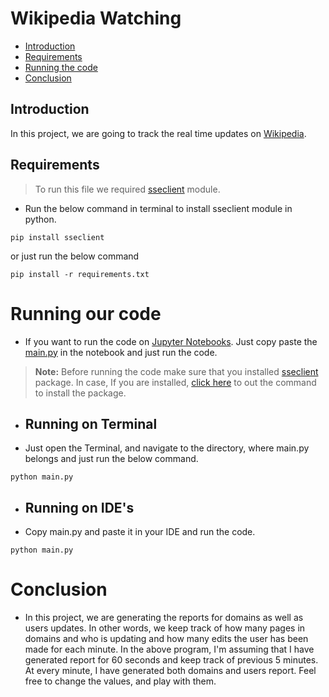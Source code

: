 # Wikipedia Watching
- [Introduction](#introduction)
- [Requirements](#requirements)
- [Running the code](#running-our-code)
- [Conclusion](#conclusion)
## Introduction

In this project, we are going to track the real time updates on [Wikipedia](https://www.wikipedia.org/).

## Requirements
> To run this file we required [sseclient](https://pypi.org/project/sseclient/) module.
- Run the below command in terminal to install sseclient module in python.
```
pip install sseclient
```
or just run the below command
```
pip install -r requirements.txt
```
# Running our code
- If you want to run the code on [Jupyter Notebooks](https://jupyter.org/try). Just copy paste the [main.py]() in the notebook and just run the code.
> **Note:** Before running the code make sure that you installed [sseclient](https://pypi.org/project/sseclient/) package. In case, If you are installed, [click here](#requirements) to out the command to install the package.
- ## Running on Terminal
- Just open the Terminal, and navigate to the directory, where main.py belongs and just run the below command.
```
python main.py
```

- ## Running on IDE's
- Copy main.py and paste it in your IDE and run the code.
```
python main.py
```
# Conclusion
- In this project, we are generating the reports for domains as well as users updates. In other words, we keep track of how many pages in domains and who is updating and how many edits the user has been made for each minute. In the above program, I'm assuming that I have generated report for 60 seconds and keep track of previous 5 minutes. At every minute, I have generated both domains and users report. Feel free to change the values, and play with them. 
